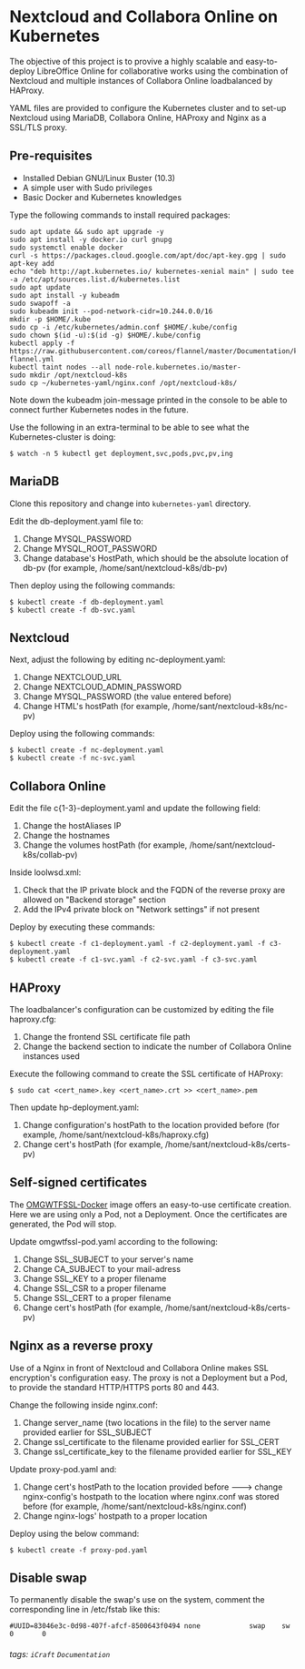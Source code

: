 # Nextcloud and Collabora Online on Kubernetes

The objective of this project is to provive a highly scalable and easy-to-deploy LibreOffice Online for collaborative works using the combination of Nextcloud and multiple instances of Collabora Online loadbalanced by HAProxy.

YAML files are provided to configure the Kubernetes cluster and to set-up Nextcloud using MariaDB, Collabora Online, HAProxy and Nginx as a SSL/TLS proxy.

## Pre-requisites
* Installed Debian GNU/Linux Buster (10.3)
* A simple user with Sudo privileges
* Basic Docker and Kubernetes knowledges

Type the following commands to install required packages:
```shell=
sudo apt update && sudo apt upgrade -y
sudo apt install -y docker.io curl gnupg
sudo systemctl enable docker
curl -s https://packages.cloud.google.com/apt/doc/apt-key.gpg | sudo apt-key add
echo "deb http://apt.kubernetes.io/ kubernetes-xenial main" | sudo tee -a /etc/apt/sources.list.d/kubernetes.list
sudo apt update
sudo apt install -y kubeadm
sudo swapoff -a
sudo kubeadm init --pod-network-cidr=10.244.0.0/16
mkdir -p $HOME/.kube
sudo cp -i /etc/kubernetes/admin.conf $HOME/.kube/config
sudo chown $(id -u):$(id -g) $HOME/.kube/config
kubectl apply -f https://raw.githubusercontent.com/coreos/flannel/master/Documentation/kube-flannel.yml
kubectl taint nodes --all node-role.kubernetes.io/master-
sudo mkdir /opt/nextcloud-k8s
sudo cp ~/kubernetes-yaml/nginx.conf /opt/nextcloud-k8s/
```

Note down the kubeadm join-message printed in the console to be able to connect further Kubernetes nodes in the future.

Use the following in an extra-terminal to be able to see what the Kubernetes-cluster is doing:

```shell=
$ watch -n 5 kubectl get deployment,svc,pods,pvc,pv,ing
```

## MariaDB
Clone this repository and change into `kubernetes-yaml` directory.

Edit the db-deployment.yaml file to:
1. Change MYSQL_PASSWORD
2. Change MYSQL_ROOT_PASSWORD
3. Change database's HostPath, which should be the absolute location of db-pv (for example, /home/sant/nextcloud-k8s/db-pv)

Then deploy using the following commands:
```shell=
$ kubectl create -f db-deployment.yaml
$ kubectl create -f db-svc.yaml
```

## Nextcloud
Next, adjust the following by editing nc-deployment.yaml:
1. Change NEXTCLOUD_URL
2. Change NEXTCLOUD_ADMIN_PASSWORD
3. Change MYSQL_PASSWORD (the value entered before)
4. Change HTML's hostPath (for example, /home/sant/nextcloud-k8s/nc-pv)

Deploy using the following commands:
```shell=
$ kubectl create -f nc-deployment.yaml
$ kubectl create -f nc-svc.yaml
```
## Collabora Online
Edit the file c{1-3}-deployment.yaml and update the following field:
1. Change the hostAliases IP
2. Change the hostnames
3. Change the volumes hostPath (for example, /home/sant/nextcloud-k8s/collab-pv)

Inside loolwsd.xml:
1. Check that the IP private block and the FQDN of the reverse proxy are allowed on "Backend storage" section
2. Add the IPv4 private block on "Network settings" if not present

Deploy by executing these commands:
```shell=
$ kubectl create -f c1-deployment.yaml -f c2-deployment.yaml -f c3-deployment.yaml
$ kubectl create -f c1-svc.yaml -f c2-svc.yaml -f c3-svc.yaml
```

## HAProxy
The loadbalancer's configuration can be customized by editing the file haproxy.cfg:
1. Change the frontend SSL certificate file path
2. Change the backend section to indicate the number of Collabora Online instances used

Execute the following command to create the SSL certificate of HAProxy:
```shell=
$ sudo cat <cert_name>.key <cert_name>.crt >> <cert_name>.pem
```

Then update hp-deployment.yaml:
1. Change configuration's hostPath to the location provided before (for example, /home/sant/nextcloud-k8s/haproxy.cfg)
2. Change cert's hostPath (for example, /home/sant/nextcloud-k8s/certs-pv)

## Self-signed certificates
The [OMGWTFSSL-Docker](https://hub.docker.com/r/paulczar/omgwtfssl/) image offers an easy-to-use certificate creation. Here we are using only a Pod, not a Deployment. Once the certificates are generated, the Pod will stop.

Update omgwtfssl-pod.yaml according to the following:
1. Change SSL_SUBJECT to your server's name
2. Change CA_SUBJECT to your mail-adress
3. Change SSL_KEY to a proper filename
4. Change SSL_CSR to a proper filename
5. Change SSL_CERT to a proper filename
6. Change cert's hostPath (for example, /home/sant/nextcloud-k8s/certs-pv)

## Nginx as a reverse proxy
Use of a Nginx in front of Nextcloud and Collabora Online makes SSL encryption's configuration easy. The proxy is not a Deployment but a Pod, to provide the standard HTTP/HTTPS ports 80 and 443.

Change the following inside nginx.conf:
1. Change server_name (two locations in the file) to the server name provided earlier for SSL_SUBJECT
2. Change ssl_certificate to the filename provided earlier for SSL_CERT
3. Change ssl_certificate_key to the filename provided earlier for SSL_KEY

Update proxy-pod.yaml and:
1. Change cert's hostPath to the location provided before ---> change nginx-config's hostpath to the location where nginx.conf was stored before (for example, /home/sant/nextcloud-k8s/nginx.conf)
2. Change nginx-logs' hostpath to a proper location

Deploy using the below command:
```shell=
$ kubectl create -f proxy-pod.yaml
```

## Disable swap
To permanently disable the swap's use on the system, comment the corresponding line in /etc/fstab like this:
```shell=
#UUID=83046e3c-0d98-407f-afcf-8500643f0494 none            swap    sw              0       0
```

###### tags: `iCraft` `Documentation`